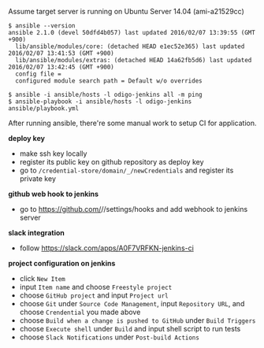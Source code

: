 Assume target server is running on Ubuntu Server 14.04 (ami-a21529cc)

```
$ ansible --version
ansible 2.1.0 (devel 50dfd4b057) last updated 2016/02/07 13:39:55 (GMT +900)
  lib/ansible/modules/core: (detached HEAD e1ec52e365) last updated 2016/02/07 13:41:53 (GMT +900)
  lib/ansible/modules/extras: (detached HEAD 14a62fb5d6) last updated 2016/02/07 13:42:45 (GMT +900)
  config file =
  configured module search path = Default w/o overrides

$ ansible -i ansible/hosts -l odigo-jenkins all -m ping
$ ansible-playbook -i ansible/hosts -l odigo-jenkins ansible/playbook.yml
```

After running ansible, there're some manual work to setup CI for application.

__deploy key__

- make ssh key locally
- register its public key on github repository as deploy key
- go to `/credential-store/domain/_/newCredentials` and register its private key

__github web hook to jenkins__

- go to https://github.com/<username>/<reponame>/settings/hooks and add webhook to jenkins server

__slack integration__

- follow https://slack.com/apps/A0F7VRFKN-jenkins-ci


__project configuration on jenkins__

- click `New Item`
- input `Item name` and choose `Freestyle project`
- choose `GitHub project` and input `Project url`
- choose `Git` under `Source Code Management`, input `Repository URL`, and choose `Crendential` you made above
- choose `Build when a change is pushed to GitHub` under `Build Triggers`
- choose `Execute shell` under `Build` and input shell script to run tests
- choose `Slack Notifications` under `Post-build Actions`
